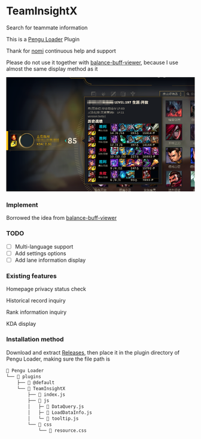 # TeamInsightX
Search for teammate information

This is a [Pengu Loader](https://pengu.lol) Plugin

Thank for [nomi](https://github.com/nomi-san) continuous help and support

Please do not use it together with [balance-buff-viewer](https://github.com/nomi-san/balance-buff-viewer), because I use almost the same display method as it

<img src="https://raw.githubusercontent.com/LightningSw/TeamInsightX/main/show.png"/>

### Implement

Borrowed the idea from [balance-buff-viewer](https://github.com/nomi-san/balance-buff-viewer)

### TODO
- [ ] Multi-language support
- [ ] Add settings options
- [ ] Add lane information display
### Existing features
Homepage privacy status check

Historical record inquiry

Rank information inquiry

KDA display

### Installation method

Download and extract [Releases](https://github.com/LightningSw/TeamInsightX/releases), then place it in the plugin directory of Pengu Loader, making sure the file path is 
```
📂 Pengu Loader
└── 📂 plugins
    ├── 📂 @default
    └── 📂 TeamInsightX
        ├── 📄 index.js
        ├── 📂 js
        │   ├─ 📄 DataQuery.js
        │   ├─ 📄 LoadDataInfo.js
        │   └─ 📄 tooltip.js
        └── 📂 css
            └── 🎨 resource.css
```